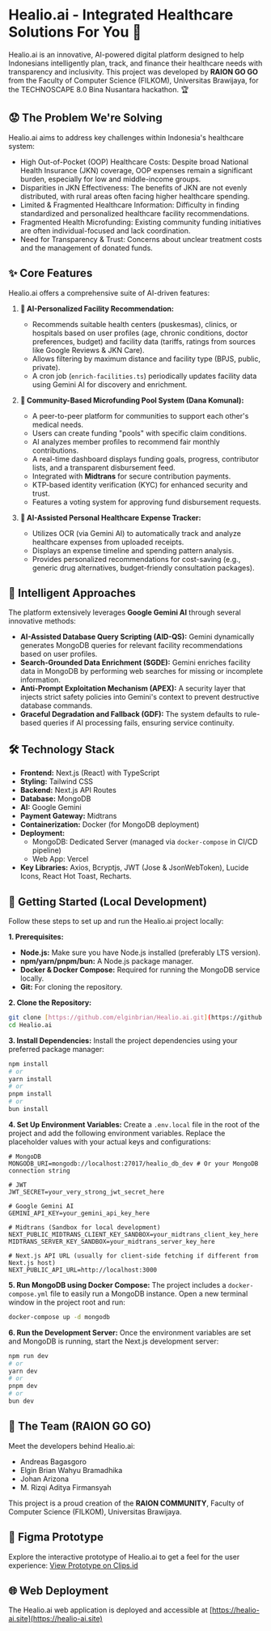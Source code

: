 # Healio.ai - Integrated Healthcare Solutions For You 💖

Healio.ai is an innovative, AI-powered digital platform designed to help Indonesians intelligently plan, track, and finance their healthcare needs with transparency and inclusivity. This project was developed by **RAION GO GO** from the Faculty of Computer Science (FILKOM), Universitas Brawijaya, for the TECHNOSCAPE 8.0 Bina Nusantara hackathon. 🏆

## 😟 The Problem We're Solving

Healio.ai aims to address key challenges within Indonesia's healthcare system:

- High Out-of-Pocket (OOP) Healthcare Costs: Despite broad National Health Insurance (JKN) coverage, OOP expenses remain a significant burden, especially for low and middle-income groups.
- Disparities in JKN Effectiveness: The benefits of JKN are not evenly distributed, with rural areas often facing higher healthcare spending.
- Limited & Fragmented Healthcare Information: Difficulty in finding standardized and personalized healthcare facility recommendations.
- Fragmented Health Microfunding: Existing community funding initiatives are often individual-focused and lack coordination.
- Need for Transparency & Trust: Concerns about unclear treatment costs and the management of donated funds.

## ✨ Core Features

Healio.ai offers a comprehensive suite of AI-driven features:

1.  **🤖 AI-Personalized Facility Recommendation:**

    - Recommends suitable health centers (puskesmas), clinics, or hospitals based on user profiles (age, chronic conditions, doctor preferences, budget) and facility data (tariffs, ratings from sources like Google Reviews & JKN Care).
    - Allows filtering by maximum distance and facility type (BPJS, public, private).
    - A cron job (`enrich-facilities.ts`) periodically updates facility data using Gemini AI for discovery and enrichment.

2.  **🤝 Community-Based Microfunding Pool System (Dana Komunal):**

    - A peer-to-peer platform for communities to support each other's medical needs.
    - Users can create funding "pools" with specific claim conditions.
    - AI analyzes member profiles to recommend fair monthly contributions.
    - A real-time dashboard displays funding goals, progress, contributor lists, and a transparent disbursement feed.
    - Integrated with **Midtrans** for secure contribution payments.
    - KTP-based identity verification (KYC) for enhanced security and trust.
    - Features a voting system for approving fund disbursement requests.

3.  **🧾 AI-Assisted Personal Healthcare Expense Tracker:**
    - Utilizes OCR (via Gemini AI) to automatically track and analyze healthcare expenses from uploaded receipts.
    - Displays an expense timeline and spending pattern analysis.
    - Provides personalized recommendations for cost-saving (e.g., generic drug alternatives, budget-friendly consultation packages).

## 🧠 Intelligent Approaches

The platform extensively leverages **Google Gemini AI** through several innovative methods:

- **AI-Assisted Database Query Scripting (AID-QS):** Gemini dynamically generates MongoDB queries for relevant facility recommendations based on user profiles.
- **Search-Grounded Data Enrichment (SGDE):** Gemini enriches facility data in MongoDB by performing web searches for missing or incomplete information.
- **Anti-Prompt Exploitation Mechanism (APEX):** A security layer that injects strict safety policies into Gemini's context to prevent destructive database commands.
- **Graceful Degradation and Fallback (GDF):** The system defaults to rule-based queries if AI processing fails, ensuring service continuity.

## 🛠️ Technology Stack

- **Frontend:** Next.js (React) with TypeScript
- **Styling:** Tailwind CSS
- **Backend:** Next.js API Routes
- **Database:** MongoDB
- **AI:** Google Gemini
- **Payment Gateway:** Midtrans
- **Containerization:** Docker (for MongoDB deployment)
- **Deployment:**
  - MongoDB: Dedicated Server (managed via `docker-compose` in CI/CD pipeline)
  - Web App: Vercel
- **Key Libraries:** Axios, Bcryptjs, JWT (Jose & JsonWebToken), Lucide Icons, React Hot Toast, Recharts.

## 🚀 Getting Started (Local Development)

Follow these steps to set up and run the Healio.ai project locally:

**1. Prerequisites:**

- **Node.js:** Make sure you have Node.js installed (preferably LTS version).
- **npm/yarn/pnpm/bun:** A Node.js package manager.
- **Docker & Docker Compose:** Required for running the MongoDB service locally.
- **Git:** For cloning the repository.

**2. Clone the Repository:**

```bash
git clone [https://github.com/elginbrian/Healio.ai.git](https://github.com/elginbrian/Healio.ai.git)
cd Healio.ai
```

**3. Install Dependencies:**
Install the project dependencies using your preferred package manager:

```bash
npm install
# or
yarn install
# or
pnpm install
# or
bun install
```

**4. Set Up Environment Variables:**
Create a `.env.local` file in the root of the project and add the following environment variables. Replace the placeholder values with your actual keys and configurations:

```env
# MongoDB
MONGODB_URI=mongodb://localhost:27017/healio_db_dev # Or your MongoDB connection string

# JWT
JWT_SECRET=your_very_strong_jwt_secret_here

# Google Gemini AI
GEMINI_API_KEY=your_gemini_api_key_here

# Midtrans (Sandbox for local development)
NEXT_PUBLIC_MIDTRANS_CLIENT_KEY_SANDBOX=your_midtrans_client_key_here
MIDTRANS_SERVER_KEY_SANDBOX=your_midtrans_server_key_here

# Next.js API URL (usually for client-side fetching if different from Next.js host)
NEXT_PUBLIC_API_URL=http://localhost:3000
```

**5. Run MongoDB using Docker Compose:**
The project includes a `docker-compose.yml` file to easily run a MongoDB instance.
Open a new terminal window in the project root and run:

```bash
docker-compose up -d mongodb
```

**6. Run the Development Server:**
Once the environment variables are set and MongoDB is running, start the Next.js development server:

```bash
npm run dev
# or
yarn dev
# or
pnpm dev
# or
bun dev
```

## 👥 The Team (RAION GO GO)

Meet the developers behind Healio.ai:

- Andreas Bagasgoro
- Elgin Brian Wahyu Bramadhika
- Johan Arizona
- M. Rizqi Aditya Firmansyah

This project is a proud creation of the **RAION COMMUNITY**, Faculty of Computer Science (FILKOM), Universitas Brawijaya.

## 🎨 Figma Prototype

Explore the interactive prototype of Healio.ai to get a feel for the user experience:
[View Prototype on Clips.id](https://clips.id/PrototypeHealioai)

## 🌐 Web Deployment

The Healio.ai web application is deployed and accessible at [https://healio-ai.site](https://healio-ai.site)

